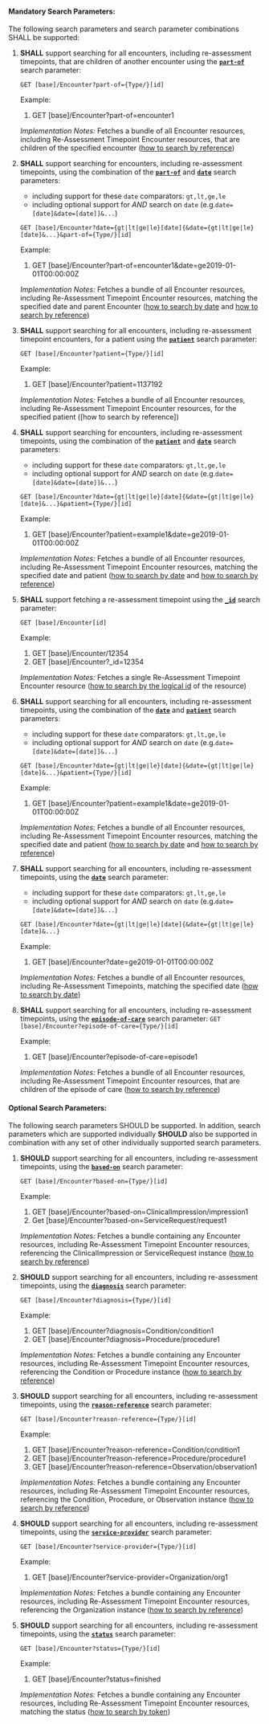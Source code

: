 #### Mandatory Search Parameters:

The following search parameters and search parameter combinations SHALL be supported:

1. **SHALL** support searching for all encounters, including re-assessment timepoints, that are children of another encounter using the **[`part-of`](http://hl7.org/fhir/R4/searchparameter-registry.html)** search parameter:

    `GET [base]/Encounter?part-of={Type/}[id]`

    Example:
    
      1. GET [base]/Encounter?part-of=encounter1

    *Implementation Notes:* Fetches a bundle of all Encounter resources, including Re-Assessment Timepoint Encounter resources, that are children of the specified encounter ([how to search by reference](https://hl7.org/fhir/R4/search.html#reference))


1. **SHALL** support searching for encounters, including re-assessment timepoints, using the combination of the **[`part-of`](http://hl7.org/fhir/R4/searchparameter-registry.html)** and **[`date`](http://hl7.org/fhir/R4/searchparameter-registry.html)** search parameters:
    - including support for these `date` comparators: `gt,lt,ge,le`
    - including optional support for *AND* search on `date` (e.g.`date=[date]&date=[date]]&...`)

    `GET [base]/Encounter?date={gt|lt|ge|le}[date]{&date={gt|lt|ge|le}[date]&...}&part-of={Type/}[id]`

    Example:
    
      1. GET [base]/Encounter?part-of=encounter1&amp;date=ge2019-01-01T00:00:00Z

    *Implementation Notes:* Fetches a bundle of all Encounter resources, including Re-Assessment Timepoint Encounter resources, matching the specified date and parent Encounter ([how to search by date](https://hl7.org/fhir/R4/search.html#date) and [how to search by reference](https://hl7.org/fhir/R4/search.html#reference))

1. **SHALL** support searching for all encounters, including re-assessment timepoint encounters, for a patient using the **[`patient`](http://hl7.org/fhir/R4/searchparameter-registry.html)** search parameter:

    `GET [base]/Encounter?patient={Type/}[id]`

    Example:
    
      1. GET [base]/Encounter?patient=1137192

    *Implementation Notes:* Fetches a bundle of all Encounter resources, including Re-Assessment Timepoint Encounter resources, for the specified patient ([how to search by reference])

1. **SHALL** support searching for encounters, including re-assessment timepoints, using the combination of the **[`patient`](http://hl7.org/fhir/R4/searchparameter-registry.html)** and **[`date`](http://hl7.org/fhir/R4/searchparameter-registry.html)** search parameters:
    - including support for these `date` comparators: `gt,lt,ge,le`
    - including optional support for *AND* search on `date` (e.g.`date=[date]&date=[date]]&...`)

    `GET [base]/Encounter?date={gt|lt|ge|le}[date]{&date={gt|lt|ge|le}[date]&...}&patient={Type/}[id]`

    Example:
    
      1. GET [base]/Encounter?patient=example1&amp;date=ge2019-01-01T00:00:00Z

    *Implementation Notes:* Fetches a bundle of all Encounter resources, including Re-Assessment Timepoint Encounter resources, matching the specified date and patient ([how to search by date](https://hl7.org/fhir/R4/search.html#date) and [how to search by reference](https://hl7.org/fhir/R4/search.html#reference))

1. **SHALL** support fetching a re-assessment timepoint using the **[`_id`](http://hl7.org/fhir/R4/searchparameter-registry.html)** search parameter:

    `GET [base]/Encounter[id]`

    Example:
    
      1. GET [base]/Encounter/12354
      1. GET [base]/Encounter?_id=12354

    *Implementation Notes:* Fetches a single Re-Assessment Timepoint Encounter resource ([how to search by the logical id](https://hl7.org/fhir/R4/references.html#logical) of the resource)

1. **SHALL** support searching for all encounters, including re-assessment timepoints, using the combination of the **[`date`](http://hl7.org/fhir/R4/searchparameter-registry.html)** and **[`patient`](http://hl7.org/fhir/R4/searchparameter-registry.html)** search parameters:
    - including support for these `date` comparators: `gt,lt,ge,le`
    - including optional support for *AND* search on `date` (e.g.`date=[date]&date=[date]]&...`)

    `GET [base]/Encounter?date={gt|lt|ge|le}[date]{&date={gt|lt|ge|le}[date]&...}&patient={Type/}[id]`

    Example:
    
      1. GET [base]/Encounter?patient=example1&amp;date=ge2019-01-01T00:00:00Z

    *Implementation Notes:* Fetches a bundle of all Encounter resources, including Re-Assessment Timepoint Encounter resources, matching the specified date and patient ([how to search by date](https://hl7.org/fhir/R4/search.html#date) and [how to search by reference](https://hl7.org/fhir/R4/search.html#reference))

1. **SHALL** support searching for all encounters, including re-assessment timepoints, using the **[`date`](http://hl7.org/fhir/R4/searchparameter-registry.html)** search parameter:
    - including support for these `date` comparators: `gt,lt,ge,le`
    - including optional support for *AND* search on `date` (e.g.`date=[date]&date=[date]]&...`)

    `GET [base]/Encounter?date={gt|lt|ge|le}[date]{&date={gt|lt|ge|le}[date]&...}`

    Example:
    
      1. GET [base]/Encounter?date=ge2019-01-01T00:00:00Z

    *Implementation Notes:* Fetches a bundle of all Encounter resources, including Re-Assessment Timepoints, matching the specified date ([how to search by date](https://hl7.org/fhir/R4/search.html#date))

1. **SHALL** support searching for all encounters, including re-assessment timepoints, using the **[`episode-of-care`](http://hl7.org/fhir/R4/searchparameter-registry.html)** search parameter:
   `GET [base]/Encounter?episode-of-care={Type/}[id]`

    Example:
    
      1. GET [base]/Encounter?episode-of-care=episode1

    *Implementation Notes:* Fetches a bundle of all Encounter resources, including Re-Assessment Timepoint Encounter resources, that are children of the episode of care ([how to search by reference](https://hl7.org/fhir/R4/search.html#reference))

#### Optional Search Parameters:

The following search parameters SHOULD be supported. In addition, search parameters which are supported individually **SHOULD** also be supported in combination with any set of other individually supported search parameters.

1. **SHOULD** support searching for all encounters, including re-assessment timepoints, using the **[`based-on`](SearchParameter-encounter-based-on.html)** search parameter:

     `GET [base]/Encounter?based-on={Type/}[id]`

    Example:
    
      1. GET [base]/Encounter?based-on=ClinicalImpression/impression1
      1. Get [base]/Encounter?based-on=ServiceRequest/request1

     *Implementation Notes:* Fetches a bundle containing any Encounter resources, including Re-Assessment Timepoint Encounter resources, referencing the ClinicalImpression or ServiceRequest instance ([how to search by reference](https://hl7.org/fhir/R4/search.html#reference))

1. **SHOULD** support searching for all encounters, including re-assessment timepoints, using the **[`diagnosis`](http://hl7.org/fhir/R4/searchparameter-registry.html)** search parameter:

     `GET [base]/Encounter?diagnosis={Type/}[id]`

    Example:
    
      1. GET [base]/Encounter?diagnosis=Condition/condition1
      1. GET [base]/Encounter?diagnosis=Procedure/procedure1

     *Implementation Notes:* Fetches a bundle containing any Encounter resources, including Re-Assessment Timepoint Encounter resources, referencing the Condition or Procedure instance ([how to search by reference](https://hl7.org/fhir/R4/search.html#reference))

1. **SHOULD** support searching for all encounters, including re-assessment timepoints, using the **[`reason-reference`](http://hl7.org/fhir/R4/searchparameter-registry.html)** search parameter:

     `GET [base]/Encounter?reason-reference={Type/}[id]`

    Example:
    
      1. GET [base]/Encounter?reason-reference=Condition/condition1
      1. GET [base]/Encounter?reason-reference=Procedure/procedure1
      1. GET [base]/Encounter?reason-reference=Observation/observation1

     *Implementation Notes:* Fetches a bundle containing any Encounter resources, including Re-Assessment Timepoint Encounter resources, referencing the Condition, Procedure, or Observation instance ([how to search by reference](https://hl7.org/fhir/R4/search.html#reference))

1. **SHOULD** support searching for all encounters, including re-assessment timepoints, using the **[`service-provider`](http://hl7.org/fhir/R4/searchparameter-registry.html)** search parameter:

     `GET [base]/Encounter?service-provider={Type/}[id]`

    Example:
    
      1. GET [base]/Encounter?service-provider=Organization/org1

     *Implementation Notes:* Fetches a bundle containing any Encounter resources, including Re-Assessment Timepoint Encounter resources, referencing the Organization instance ([how to search by reference](https://hl7.org/fhir/R4/search.html#reference))

1. **SHOULD** support searching for all encounters, including re-assessment timepoints, using the **[`status`](http://hl7.org/fhir/R4/searchparameter-registry.html)** search parameter:

     `GET [base]/Encounter?status={Type/}[id]`

    Example:
    
      1. GET [base]/Encounter?status=finished

     *Implementation Notes:* Fetches a bundle containing any Encounter resources, including Re-Assessment Timepoint Encounter resources, matching the status ([how to search by token](https://hl7.org/fhir/R4/search.html#token))